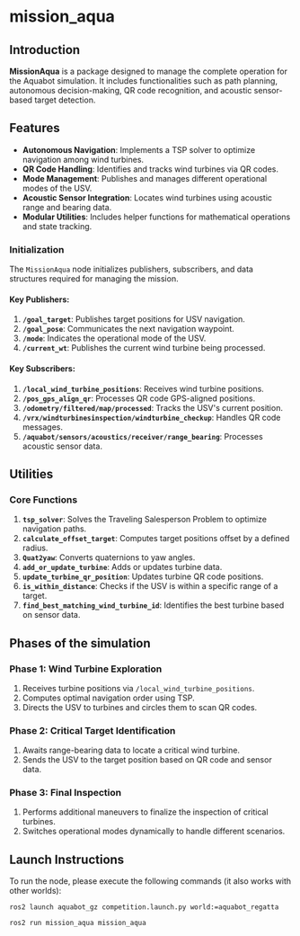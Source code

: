# mission_aqua

## Introduction
**MissionAqua** is a package designed to manage the complete operation for the Aquabot simulation. It includes functionalities such as path planning, autonomous decision-making, QR code recognition, and acoustic sensor-based target detection.


## Features
- **Autonomous Navigation**: Implements a TSP solver to optimize navigation among wind turbines.
- **QR Code Handling**: Identifies and tracks wind turbines via QR codes.
- **Mode Management**: Publishes and manages different operational modes of the USV.
- **Acoustic Sensor Integration**: Locates wind turbines using acoustic range and bearing data.
- **Modular Utilities**: Includes helper functions for mathematical operations and state tracking.


### Initialization
The `MissionAqua` node initializes publishers, subscribers, and data structures required for managing the mission.

#### Key Publishers:
1. **`/goal_target`**: Publishes target positions for USV navigation.
2. **`/goal_pose`**: Communicates the next navigation waypoint.
3. **`/mode`**: Indicates the operational mode of the USV.
4. **`/current_wt`**: Publishes the current wind turbine being processed.

#### Key Subscribers:
1. **`/local_wind_turbine_positions`**: Receives wind turbine positions.
2. **`/pos_gps_align_qr`**: Processes QR code GPS-aligned positions.
3. **`/odometry/filtered/map/processed`**: Tracks the USV's current position.
4. **`/vrx/windturbinesinspection/windturbine_checkup`**: Handles QR code messages.
5. **`/aquabot/sensors/acoustics/receiver/range_bearing`**: Processes acoustic sensor data.


## Utilities

### Core Functions
1. **`tsp_solver`**: Solves the Traveling Salesperson Problem to optimize navigation paths.
2. **`calculate_offset_target`**: Computes target positions offset by a defined radius.
3. **`Quat2yaw`**: Converts quaternions to yaw angles.
4. **`add_or_update_turbine`**: Adds or updates turbine data.
5. **`update_turbine_qr_position`**: Updates turbine QR code positions.
6. **`is_within_distance`**: Checks if the USV is within a specific range of a target.
7. **`find_best_matching_wind_turbine_id`**: Identifies the best turbine based on sensor data.


## Phases of the simulation

### Phase 1: Wind Turbine Exploration
1. Receives turbine positions via `/local_wind_turbine_positions`.
2. Computes optimal navigation order using TSP.
3. Directs the USV to turbines and circles them to scan QR codes.

### Phase 2: Critical Target Identification
1. Awaits range-bearing data to locate a critical wind turbine.
2. Sends the USV to the target position based on QR code and sensor data.

### Phase 3: Final Inspection
1. Performs additional maneuvers to finalize the inspection of critical turbines.
2. Switches operational modes dynamically to handle different scenarios.


## Launch Instructions

To run the node, please execute the following commands (it also works with other worlds):
```
ros2 launch aquabot_gz competition.launch.py world:=aquabot_regatta

ros2 run mission_aqua mission_aqua
```


